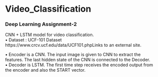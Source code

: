 # Video_Classification
<h3> Deep Learning Assignment-2</h3>
CNN + LSTM model for video classification.</br>
• Dataset : UCF-101 Dataset
     https://www.crcv.ucf.edu/data/UCF101.phpLinks to an external site.

• Encoder is a CNN. The input image is given to CNN to extract the features. The last hidden state of the CNN is connected to the Decoder.</br>
• Decoder is LSTM. The first time step receives the encoded output from the encoder and also the START vector.

